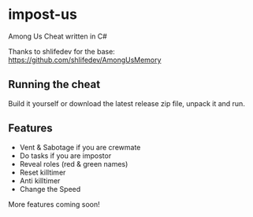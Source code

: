 # impost-us
Among Us Cheat written in C#

Thanks to shlifedev for the base: https://github.com/shlifedev/AmongUsMemory

## Running the cheat 
Build it yourself or download the latest release zip file, unpack it and run.

## Features

- Vent & Sabotage if you are crewmate
- Do tasks if you are impostor
- Reveal roles (red & green names)
- Reset killtimer
- Anti killtimer
- Change the Speed

More features coming soon!
